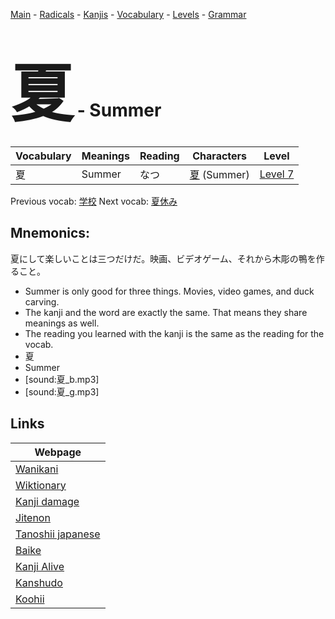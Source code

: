 <style> bigfont {font-size: 100px}</style>
[Main](../README.md) -
[Radicals](../radicals.md) -
[Kanjis](../kanjis.md) -
[Vocabulary](../vocabulary.md) -
[Levels](../levels.md) -
[Grammar](../grammar.md)
# <bigfont> 夏</bigfont> - Summer 

| Vocabulary | Meanings | Reading | Characters | Level |
| --- | --- | --- | --- | --- |
| 夏 | Summer | なつ |  [夏](../kanjis/夏.md) (Summer) | [Level 7](../levels/wk_level7.md) |

Previous vocab: [学校](学校.md) Next vocab: [夏休み](夏休み.md) 

## Mnemonics:
夏にして楽しいことは三つだけだ。映画、ビデオゲーム、それから木彫の鴨を作ること。
* Summer is only good for three things. Movies, video games, and duck carving.
* The kanji and the word are exactly the same. That means they share meanings as well.
* The reading you learned with the kanji is the same as the reading for the vocab.
* 夏
* Summer
* [sound:夏_b.mp3]
* [sound:夏_g.mp3]


## Links 

| Webpage |
| --- |
| [Wanikani          ](https://www.wanikani.com/kanji/夏) |
| [Wiktionary        ](https://en.wiktionary.org/wiki/夏) |
| [Kanji damage      ](http://www.kanjidamage.com/kanji/search?utf8=✓&q=夏) |
| [Jitenon           ](https://jitenon.com/kanji/夏) |
| [Tanoshii japanese ](https://www.tanoshiijapanese.com/dictionary/kanji.cfm?k=夏) |
| [Baike             ](https://baike.baidu.com/item/夏) |
| [Kanji Alive       ](https://app.kanjialive.com/夏) |
| [Kanshudo          ](https://www.kanshudo.com/searchmn?q=夏) |
| [Koohii            ](https://kanji.koohii.com/study/kanji/夏) |
